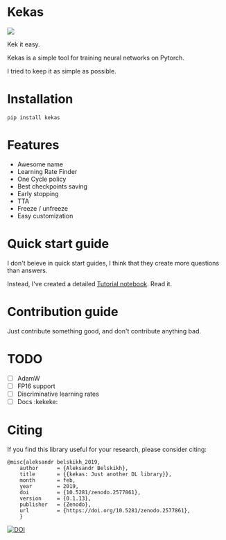 # Kekas

![](imgs/logo.png)

Kek it easy.

Kekas is a simple tool for training neural networks on Pytorch.

I tried to keep it as simple as possible.

# Installation

`pip install kekas`

# Features

- Awesome name
- Learning Rate Finder
- One Cycle policy
- Best checkpoints saving
- Early stopping
- TTA
- Freeze / unfreeze
- Easy customization
    
# Quick start guide

I don't beieve in quick start guides, I think that they create more questions 
than answers.

Instead, I've created a detailed [Tutorial notebook](Tutorial.ipynb). Read it.

# Contribution guide

Just contribute something good, and don't contribute anything bad.

# TODO

- [ ] AdamW
- [ ] FP16 support 
- [ ] Discriminative learning rates
- [ ] Docs :kekeke:

# Citing
If you find this library useful for your research, please consider citing:
```
@misc{aleksandr belskikh_2019,
    author      = {Aleksandr Belskikh},
    title       = {{kekas: Just another DL library}},
    month       = feb,
    year        = 2019,
    doi         = {10.5281/zenodo.2577861},
    version     = {0.1.13},
    publisher   = {Zenodo}, 
    url         = {https://doi.org/10.5281/zenodo.2577861},
    }

```

[![DOI](https://zenodo.org/badge/144457787.svg)](https://zenodo.org/badge/latestdoi/144457787)